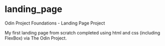 # landing_page
Odin Project Foundations - Landing Page Project

My first landing page from scratch completed using html and css (including FlexBox) via The Odin Project.